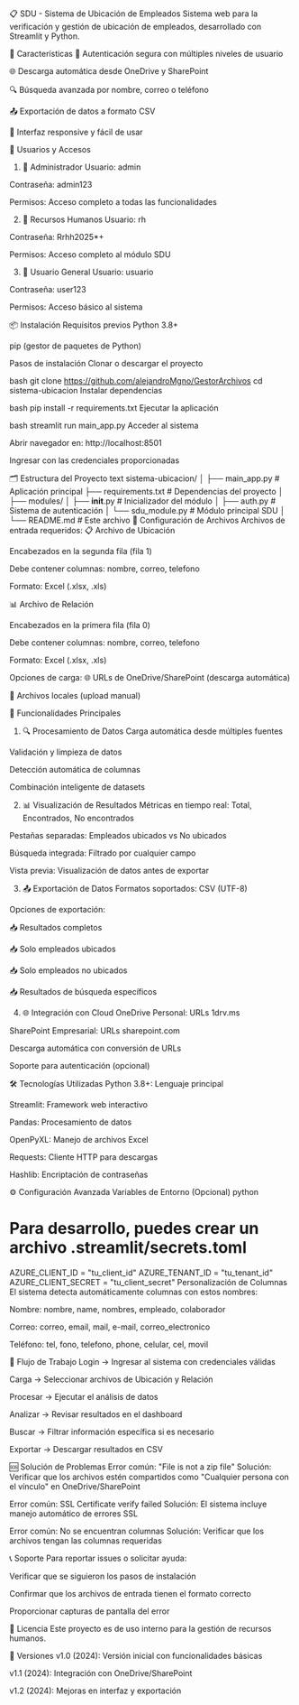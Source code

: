 📋 SDU - Sistema de Ubicación de Empleados
Sistema web para la verificación y gestión de ubicación de empleados, desarrollado con Streamlit y Python.

🚀 Características
🔐 Autenticación segura con múltiples niveles de usuario

🌐 Descarga automática desde OneDrive y SharePoint

🔍 Búsqueda avanzada por nombre, correo o teléfono

📤 Exportación de datos a formato CSV

📱 Interfaz responsive y fácil de usar

👥 Usuarios y Accesos
1. 👑 Administrador
Usuario: admin

Contraseña: admin123

Permisos: Acceso completo a todas las funcionalidades

2. 👥 Recursos Humanos
Usuario: rh

Contraseña: Rrhh2025*+

Permisos: Acceso completo al módulo SDU

3. 👤 Usuario General
Usuario: usuario

Contraseña: user123

Permisos: Acceso básico al sistema

📦 Instalación
Requisitos previos
Python 3.8+

pip (gestor de paquetes de Python)

Pasos de instalación
Clonar o descargar el proyecto

bash
git clone https://github.com/alejandroMgno/GestorArchivos
cd sistema-ubicacion
Instalar dependencias

bash
pip install -r requirements.txt
Ejecutar la aplicación

bash
streamlit run main_app.py
Acceder al sistema

Abrir navegador en: http://localhost:8501

Ingresar con las credenciales proporcionadas

🗂️ Estructura del Proyecto
text
sistema-ubicacion/
│
├── main_app.py              # Aplicación principal
├── requirements.txt         # Dependencias del proyecto
│
├── modules/
│   ├── __init__.py         # Inicializador del módulo
│   ├── auth.py             # Sistema de autenticación
│   └── sdu_module.py       # Módulo principal SDU
│
└── README.md               # Este archivo
📁 Configuración de Archivos
Archivos de entrada requeridos:
📋 Archivo de Ubicación

Encabezados en la segunda fila (fila 1)

Debe contener columnas: nombre, correo, telefono

Formato: Excel (.xlsx, .xls)

📊 Archivo de Relación

Encabezados en la primera fila (fila 0)

Debe contener columnas: nombre, correo, telefono

Formato: Excel (.xlsx, .xls)

Opciones de carga:
🌐 URLs de OneDrive/SharePoint (descarga automática)

📁 Archivos locales (upload manual)

🎯 Funcionalidades Principales
1. 🔍 Procesamiento de Datos
Carga automática desde múltiples fuentes

Validación y limpieza de datos

Detección automática de columnas

Combinación inteligente de datasets

2. 📊 Visualización de Resultados
Métricas en tiempo real: Total, Encontrados, No encontrados

Pestañas separadas: Empleados ubicados vs No ubicados

Búsqueda integrada: Filtrado por cualquier campo

Vista previa: Visualización de datos antes de exportar

3. 📤 Exportación de Datos
Formatos soportados: CSV (UTF-8)

Opciones de exportación:

📥 Resultados completos

📥 Solo empleados ubicados

📥 Solo empleados no ubicados

📥 Resultados de búsqueda específicos

4. 🌐 Integración con Cloud
OneDrive Personal: URLs 1drv.ms

SharePoint Empresarial: URLs sharepoint.com

Descarga automática con conversión de URLs

Soporte para autenticación (opcional)

🛠️ Tecnologías Utilizadas
Python 3.8+: Lenguaje principal

Streamlit: Framework web interactivo

Pandas: Procesamiento de datos

OpenPyXL: Manejo de archivos Excel

Requests: Cliente HTTP para descargas

Hashlib: Encriptación de contraseñas

⚙️ Configuración Avanzada
Variables de Entorno (Opcional)
python
# Para desarrollo, puedes crear un archivo .streamlit/secrets.toml
AZURE_CLIENT_ID = "tu_client_id"
AZURE_TENANT_ID = "tu_tenant_id" 
AZURE_CLIENT_SECRET = "tu_client_secret"
Personalización de Columnas
El sistema detecta automáticamente columnas con estos nombres:

Nombre: nombre, name, nombres, empleado, colaborador

Correo: correo, email, mail, e-mail, correo_electronico

Teléfono: tel, fono, telefono, phone, celular, cel, movil

🚦 Flujo de Trabajo
Login → Ingresar al sistema con credenciales válidas

Carga → Seleccionar archivos de Ubicación y Relación

Procesar → Ejecutar el análisis de datos

Analizar → Revisar resultados en el dashboard

Buscar → Filtrar información específica si es necesario

Exportar → Descargar resultados en CSV

🆘 Solución de Problemas
Error común: "File is not a zip file"
Solución: Verificar que los archivos estén compartidos como "Cualquier persona con el vínculo" en OneDrive/SharePoint

Error común: SSL Certificate verify failed
Solución: El sistema incluye manejo automático de errores SSL

Error común: No se encuentran columnas
Solución: Verificar que los archivos tengan las columnas requeridas

📞 Soporte
Para reportar issues o solicitar ayuda:

Verificar que se siguieron los pasos de instalación

Confirmar que los archivos de entrada tienen el formato correcto

Proporcionar capturas de pantalla del error

📄 Licencia
Este proyecto es de uso interno para la gestión de recursos humanos.

🔄 Versiones
v1.0 (2024): Versión inicial con funcionalidades básicas

v1.1 (2024): Integración con OneDrive/SharePoint

v1.2 (2024): Mejoras en interfaz y exportación